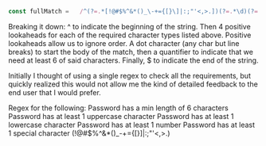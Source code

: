 ```js
const fullMatch =   /^(?=.*[!@#$%^&*()_\-+={[}\]|:;"'<,>.])(?=.*\d)(?=.*[a-z])(?=.*[A-Z])(?=.*[a-zA-Z]).{6,}$/;
```

Breaking it down: ^ to indicate the beginning of the string.
Then 4 positive lookaheads for each of the required character
types listed above. Positive lookaheads allow us to ignore order.
A dot character (any char but line breaks) to start the body of the match,
then a quantifier to indicate that we need at least 6 of said characters.
Finally, $ to indicate the end of the string.

Initially I thought of using a single regex to check all the requirements, but quickly realized this would not allow me the kind of detailed feedback to the end user that I would prefer.

Regex for the following:
Password has a min length of 6 characters
Password has at least 1 uppercase character
Password has at least 1 lowercase character
Password has at least 1 number
Password has at least 1 special character (!@#$%^&*()_-+={[}]|:;"'<,>.)



